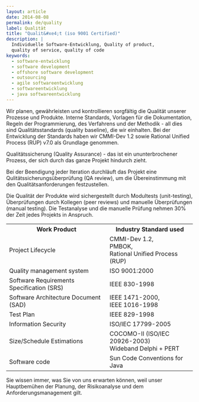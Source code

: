 ```yaml
---
layout: article
date: 2014-08-08
permalink: de/quality
label: Qualität
title: "Qualit&#xe4;t (iso 9001 Certified)"
description: |
  Individuelle Software-Entwicklung, Quality of product,
  quality of service, quality of code
keywords:
  - software-entwicklung
  - software development
  - offshore software development
  - outsourcing
  - agile softwareentwicklung
  - softwareentwicklung
  - java softwareentwicklung
---
```


Wir planen, gewährleisten und kontrollieren sorgfältig die Qualität unserer Prozesse und Produkte. 
Interne Standards, Vorlagen für die Dokumentation, Regeln der Programmierung, des Verfahrens und der 
Methodik - all dies sind Qualitätsstandards (quality baseline), die wir einhalten. Bei der 
Entwicklung der Standards haben wir CMMI-Dev 1.2 sowie Rational Unified Process (RUP) v7.0 als 
Grundlage genommen.

Qualitätssicherung (Quality Assurance) - das ist ein ununterbrochener Prozess, der sich durch das 
ganze Projekt hindurch zieht.

Bei der Beendigung jeder Iteration durchläuft das Projekt eine Qulitätssicherungsüberprüfung (QA 
review), um die Übereinstimmung mit den Qualitätsanforderungen festzustellen.

Die Qualität der Produkte wird sichergestellt durch Modultests (unit-testing), Überprüfungen durch 
Kollegen (peer reviews) und manuelle Überprüfungen (manual testing). Die Testanalyse und die 
manuelle Prüfung nehmen 30% der Zeit jedes Projekts in Anspruch.

<table>
        <tr>
            <th>Work Product</th>
            <th>Industry Standard used</th>
        </tr>
        <tr>
            <td>Project Lifecycle</td>
            <td>CMMI-Dev 1.2,<br/>
                PMBOK,<br/>
                Rational Unified Process (RUP)</td>
        </tr>
        <tr>
            <td>Quality management system</td>
            <td>ISO 9001:2000</td>
        </tr>
        <tr>
            <td>Software Requirements Specification (SRS)</td>
            <td>IEEE 830-1998</td>
        </tr>
        <tr>
            <td>Software Architecture Document (SAD)</td>
            <td>IEEE 1471-2000,<br/>
                IEEE 1016-1998</td>
        </tr>
        <tr>
            <td>Test Plan</td>
            <td>IEEE 829-1998</td>
        </tr>
        <tr>
            <td>Information Security</td>
            <td>ISO/IEC 17799-2005</td>
        </tr>
        <tr>
            <td>Size/Schedule Estimations</td>
            <td>COCOMO-II (ISO/IEC 20926-2003)<br/>
            Wideband Delphi + PERT
            </td>
        </tr>
        <tr>
            <td>Software code</td>
            <td>Sun Code Conventions for Java</td>
        </tr>
        </table>

Sie wissen immer, was Sie von uns erwarten können, weil unser Hauptbemühen der Planung, der 
Risikoanalyse und dem Anforderungsmanagement gilt.
